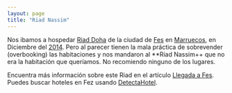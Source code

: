 ```yaml
---
layout: page
title: "Riad Nassim"
---
```

Nos ibamos a hospedar [Riad Doha](/riad-nassima) de la ciudad de [Fes](/tag/fes) en [Marruecos](/tag/marruecos), en Diciembre del [2014](/tag/2014). Pero al parecer tienen la mala práctica de sobrevender (overbooking) las habitaciones y nos mandaron al **Riad Nassim++ que no era la habitación que queríamos. No recomiendo ninguno de los lugares.

Encuentra más información sobre este Riad en el artículo [Llegada a Fes](/llegada-a-fes/). Puedes buscar hoteles en Fez usando [DetectaHotel](https://www.detectahotel.com/Place/Fez.htm?a_aid=141093).
